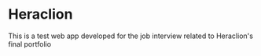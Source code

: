 # Heraclion

This is a test web app developed for the job interview related to Heraclion's final portfolio
